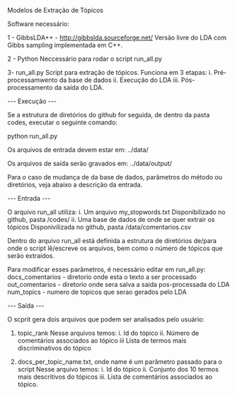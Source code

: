 Modelos de Extração de Tópicos

Software necessário:

1 - GibbsLDA++ - http://gibbslda.sourceforge.net/
Versão livre do LDA com Gibbs sampling implementada em C++.

2 - Python 
Neccessário para rodar o script run_all.py

3- run_all.py
Script para extração de tópicos. Funciona em 3 etapas:
i.   Pré-processamwento da base de dados
ii.  Execução do LDA
iii. Pós-processamento da saída do LDA.


--- Execução --- 

Se a estrutura de diretórios do github for seguida, de dentro da pasta codes, executar o seguinte comando:

python run_all.py

Os arquivos de entrada devem estar em:
../data/

Os arquivos de saída serão gravados em:
../data/output/

Para o caso de mudança de da base de dados, parâmetros do método ou diretórios, veja abaixo a descrição da entrada.

--- Entrada ---

O arquivo run_all utiliza:
i.  Um arquivo my_stopwords.txt 
	Disponibilizado no github, pasta /codes/
ii. Uma base de dados de onde se quer extrair os tópicos
	Disponivilizada no github, pasta /data/comentarios.csv

Dentro do arquivo run_all está definida a estrutura de diretórios de/para onde o script lê/escreve os arquivos,
bem como o número de tópicos que serão extraídos.

Para modificar esses parâmetros, é necessário editar em run_all.py:
docs_comentarios  -  diretorio onde esta o texto a ser processado
out_comentarios   -  diretorio onde sera salva a saida pos-processada do LDA
num_topics        -  numero de topicos que serao gerados pelo LDA

--- Saída ---

O scprit gera dois arquivos que podem ser analisados pelo usuário: 

1. topic_rank
Nesse arquivos temos:
i.   Id do tópico
ii.  Número de comentários associados ao tópico
iii  Lista de termos mais discriminativos do tópico

2. docs_per_topic_name.txt, onde name é um parâmetro passado para o script
Nesse arquivo temos:
i.   Id do tópico
ii.  Conjunto dos 10 termos mais descritivos do tópicos
iii. Lista de comentários associados ao tópico.


